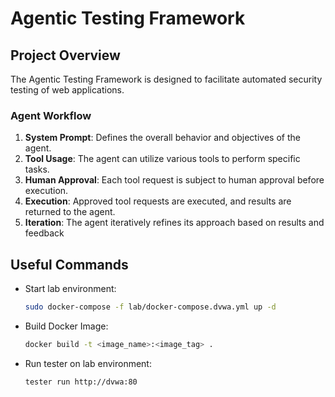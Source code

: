 # Agentic Testing Framework

## Project Overview
The Agentic Testing Framework is designed to facilitate automated security testing of web applications.

### Agent Workflow
1. **System Prompt**: Defines the overall behavior and objectives of the agent.
2. **Tool Usage**: The agent can utilize various tools to perform specific tasks.
3. **Human Approval**: Each tool request is subject to human approval before execution.
4. **Execution**: Approved tool requests are executed, and results are returned to the agent.
5. **Iteration**: The agent iteratively refines its approach based on results and feedback

## Useful Commands
- Start lab environment:
  ```bash
  sudo docker-compose -f lab/docker-compose.dvwa.yml up -d
  ```
- Build Docker Image:
  ```bash
  docker build -t <image_name>:<image_tag> .
  ```
- Run tester on lab environment:
  ```bash
  tester run http://dvwa:80
  ```